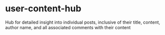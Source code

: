 # user-content-hub
Hub for detailed insight into individual posts, inclusive of their title, content, author name, and all associated comments with their content
